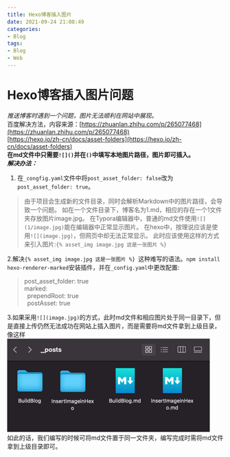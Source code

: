 ```yaml
---
title: Hexo博客插入图片
date: 2021-09-24 21:08:49
categories: 
- Blog
tags: 
- Blog
- Web
---
```

# Hexo博客插入图片问题  
*推送博客时遇到一个问题，图片无法顺利在网站中展现。*  
百度解决方法，内容来源：[https://zhuanlan.zhihu.com/p/265077468](https://zhuanlan.zhihu.com/p/265077468)  
[https://hexo.io/zh-cn/docs/asset-folders](https://hexo.io/zh-cn/docs/asset-folders)     
**在md文件中只需要`![]()`并在`()`中填写本地图片路径，图片即可插入。**  
***解决办法：***  
1. 在`_congfig.yaml`文件中将`post_asset_folder: false`改为`post_asset_folder: true`。    
> 由于项目会生成新的文件目录，同时会解析Markdown中的图片路径，会导致一个问题。
> 如在一个文件目录下，博客名为1.md，相应的存在一个1文件夹存放图片image.jpg。
> 在Typora编辑器中，普通的md文件使用`![](1/image.jpg)`能在编辑器中正常显示图片。
> 在hexo中，按理说应该是使用`![](image.jpg)`，但网页中却无法正常显示。
> 此时应该使用这样的方式来引入图片:`{% asset_img image.jpg 这是一张图片 %} `  

2.解决`{% asset_img image.jpg 这是一张图片 %} `这种难写的语法。`npm install hexo-renderer-marked`安装插件，并在`_config.yaml`中更改配置:  


>post_asset_folder: true  
>marked:  
>&ensp;prependRoot: true  
>&ensp;postAsset: true  

3.如果采用`![](image.jpg)`的方式，此时md文件和相应图片处于同一目录下，但是直接上传仍然无法成功在网站上插入图片，而是需要将md文件拿到上级目录，像这样  
![](insert.png)  
如此的话，我们编写的时候可将md文件置于同一文件夹，编写完成时需将md文件拿到上级目录即可。  